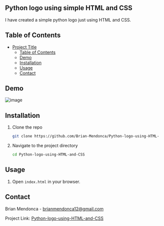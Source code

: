 ## Python logo using simple HTML and CSS

I have created a simple python logo just using HTML and CSS. 

## Table of Contents

- [Project Title](#Python-logo-using-simple-HTML-and-CSS)
  - [Table of Contents](#table-of-contents)
  - [Demo](#demo)
  - [Installation](#installation)
  - [Usage](#usage)
  - [Contact](#contact)

## Demo

![image](https://github.com/user-attachments/assets/6f367c35-86f1-467d-ad1e-90dcd077e4b8)


## Installation

1. Clone the repo
    ```sh
    git clone https://github.com/Brian-Mendonca/Python-logo-using-HTML-and-CSS.git
    ```
2. Navigate to the project directory
    ```sh
    cd Python-logo-using-HTML-and-CSS
    ```

## Usage

1. Open `index.html` in your browser.


## Contact

Brian Mendonca - [brianmendonca12@gmail.com](mailto:brianmendonca12@gmail.com)

Project Link: [Python-logo-using-HTML-and-CSS](https://github.com/Brian-Mendonca/Python-logo-using-HTML-and-CSS)
